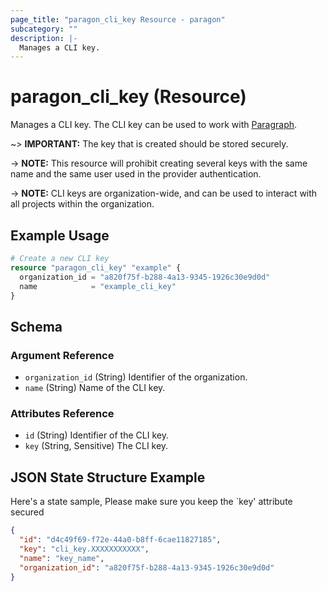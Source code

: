 ```yaml
---
page_title: "paragon_cli_key Resource - paragon"
subcategory: ""
description: |-
  Manages a CLI key.
---
```


# paragon_cli_key (Resource)

Manages a CLI key. The CLI key can be used to work with [Paragraph](https://docs.useparagon.com/paragraph/getting-started).

~> **IMPORTANT:** 
The key that is created should be stored securely.

-> **NOTE:** This resource will prohibit creating several keys with the same name and the same user used in the provider authentication.

-> **NOTE:** CLI keys are organization-wide, and can be used to interact with all projects within the organization.

## Example Usage

```terraform
# Create a new CLI key
resource "paragon_cli_key" "example" {
  organization_id = "a820f75f-b288-4a13-9345-1926c30e9d0d"
  name            = "example_cli_key"
}
```

## Schema

### Argument Reference

- `organization_id` (String) Identifier of the organization.
- `name` (String) Name of the CLI key.

### Attributes Reference

- `id` (String) Identifier of the CLI key.
- `key` (String, Sensitive) The CLI key.


## JSON State Structure Example

Here's a state sample, Please make sure you keep the `key' attribute secured

```json
{
  "id": "d4c49f69-f72e-44a0-b8ff-6cae11827185",
  "key": "cli_key.XXXXXXXXXXX",
  "name": "key_name",
  "organization_id": "a820f75f-b288-4a13-9345-1926c30e9d0d"
}
```
